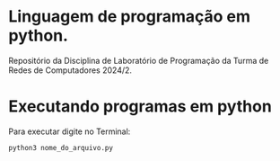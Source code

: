 # Linguagem de programação em python.
Repositório da Disciplina de Laboratório de Programação da Turma de Redes de Computadores 2024/2.

# Executando programas em python

Para executar digite no Terminal:

```shell
python3 nome_do_arquivo.py
```